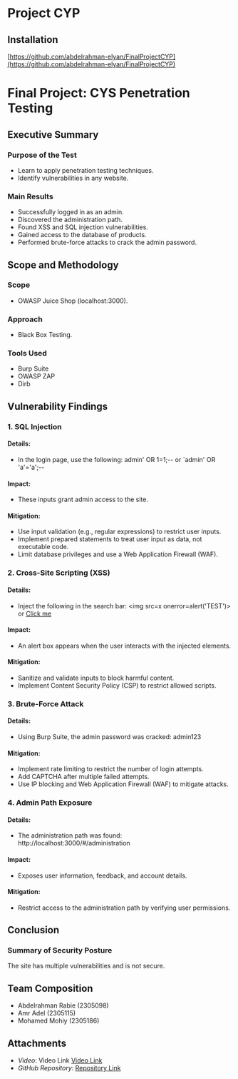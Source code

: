 # Project CYP

## Installation
[https://github.com/abdelrahman-elyan/FinalProjectCYP](https://github.com/abdelrahman-elyan/FinalProjectCYP)

# Final Project: CYS Penetration Testing

## Executive Summary
### Purpose of the Test
- Learn to apply penetration testing techniques.
- Identify vulnerabilities in any website.
### Main Results
- Successfully logged in as an admin.
- Discovered the administration path.
- Found XSS and SQL injection vulnerabilities.
- Gained access to the database of products.
- Performed brute-force attacks to crack the admin password.

## Scope and Methodology
### Scope
- OWASP Juice Shop (localhost:3000).
### Approach
- Black Box Testing.
### Tools Used
- Burp Suite
- OWASP ZAP
- Dirb

## Vulnerability Findings
### 1. SQL Injection
#### Details:
- In the login page, use the following: admin' OR 1=1;-- or `admin' OR 'a'='a';--
#### Impact:
- These inputs grant admin access to the site.
#### Mitigation:
- Use input validation (e.g., regular expressions) to restrict user inputs.
- Implement prepared statements to treat user input as data, not executable code.
- Limit database privileges and use a Web Application Firewall (WAF).

### 2. Cross-Site Scripting (XSS)
#### Details:
- Inject the following in the search bar: <img src=x onerror=alert('TEST')> or <a href="javascript:alert('TEST')">Click me</a>
#### Impact:
- An alert box appears when the user interacts with the injected elements.
#### Mitigation:
- Sanitize and validate inputs to block harmful content.
- Implement Content Security Policy (CSP) to restrict allowed scripts.

### 3. Brute-Force Attack
#### Details:
- Using Burp Suite, the admin password was cracked: admin123
#### Mitigation:
- Implement rate limiting to restrict the number of login attempts.
- Add CAPTCHA after multiple failed attempts.
- Use IP blocking and Web Application Firewall (WAF) to mitigate attacks.

### 4. Admin Path Exposure
#### Details:
- The administration path was found: http://localhost:3000/#/administration
#### Impact:
- Exposes user information, feedback, and account details.
#### Mitigation:
- Restrict access to the administration path by verifying user permissions.

## Conclusion
### Summary of Security Posture
The site has multiple vulnerabilities and is not secure.

## Team Composition
- Abdelrahman Rabie (2305098)
- Amr Adel (2305115)
- Mohamed Mohiy (2305186)

## Attachments
- *Video*: Video Link  [Video Link](https://drive.google.com/file/d/1iSQ18C1d2K-XKCXWQltghn0LbSvD6MKo/view?usp=drivesdk)
- *GitHub Repository*: [Repository Link](https://github.com/abdelrahman-elyan/FinalProjectCYP)
